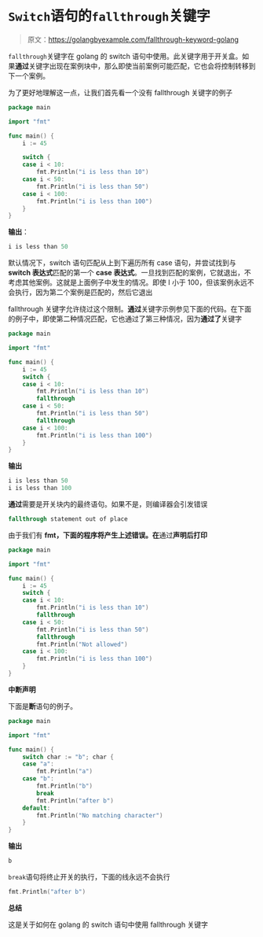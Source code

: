 # `Switch`语句的`fallthrough`关键字

> 原文：<https://golangbyexample.com/fallthrough-keyword-golang>

`fallthrough`关键字在 golang 的 switch 语句中使用。此关键字用于开关盒。如果**通过**关键字出现在案例块中，那么即使当前案例可能匹配，它也会将控制转移到下一个案例。

为了更好地理解这一点，让我们首先看一个没有 fallthrough 关键字的例子

```go
package main

import "fmt"

func main() {
    i := 45

    switch {
    case i < 10:
        fmt.Println("i is less than 10")
    case i < 50:
        fmt.Println("i is less than 50")
    case i < 100:
        fmt.Println("i is less than 100")
    }
}
```

**输出**：

```go
i is less than 50
```

默认情况下，switch 语句匹配从上到下遍历所有 case 语句，并尝试找到与 **switch 表达式**匹配的第一个 **case 表达式**。一旦找到匹配的案例，它就退出，不考虑其他案例。这就是上面例子中发生的情况。即使 I 小于 100，但该案例永远不会执行，因为第二个案例是匹配的，然后它退出

fallthrough 关键字允许绕过这个限制。**通过**关键字示例参见下面的代码。在下面的例子中，即使第二种情况匹配，它也通过了第三种情况，因为**通过了**关键字

```go
package main

import "fmt"

func main() {
    i := 45
    switch {
    case i < 10:
        fmt.Println("i is less than 10")
        fallthrough
    case i < 50:
        fmt.Println("i is less than 50")
        fallthrough
    case i < 100:
        fmt.Println("i is less than 100")
    }
}
```

**输出**

```go
i is less than 50
i is less than 100
```

**通过**需要是开关块内的最终语句。如果不是，则编译器会引发错误

```go
fallthrough statement out of place
```

由于我们有 **fmt，下面的程序将产生上述错误。在**通过**声明后打印**

```go
package main

import "fmt"

func main() {
    i := 45
    switch {
    case i < 10:
        fmt.Println("i is less than 10")
        fallthrough
    case i < 50:
        fmt.Println("i is less than 50")
        fallthrough
        fmt.Println("Not allowed")
    case i < 100:
        fmt.Println("i is less than 100")
    }
}
```

**中断声明**

下面是**断**语句的例子。

```go
package main

import "fmt"

func main() {
    switch char := "b"; char {
    case "a":
        fmt.Println("a")
    case "b":
        fmt.Println("b")
        break
        fmt.Println("after b")
    default:
        fmt.Println("No matching character")
    }
}
```

**输出**

```go
b
```

`break`语句将终止开关的执行，下面的线永远不会执行

```go
fmt.Println("after b")
```

**总结**

这是关于如何在 golang 的 switch 语句中使用 fallthrough 关键字
